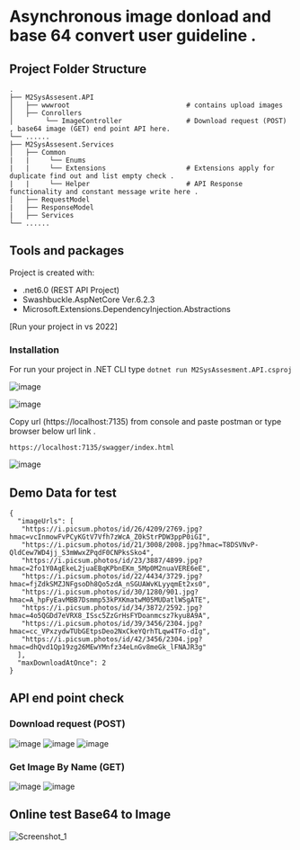 # Asynchronous image donload and base 64 convert user guideline .

## Project Folder Structure
    .
    ├── M2SysAssesent.API                  
    │   ├── wwwroot                             # contains upload images
    │   ├── Conrollers                          
    │        └── ImageController                # Download request (POST) , base64 image (GET) end point API here. 
    └── ......
    ├── M2SysAssesent.Services                  
    │   ├── Common 
    |   |     └── Enums                         
    |   |     └── Extensions                    # Extensions apply for duplicate find out and list empty check .   
    |   |     └── Helper                        # API Response functionality and constant message write here . 
    │   ├── RequestModel                       
    |   ├── ResponseModel                       
    |   ├── Services
    └── ......
    
## Tools and packages
Project is created with: 

* .net6.0 (REST API Project)
* Swashbuckle.AspNetCore Ver.6.2.3
* Microsoft.Extensions.DependencyInjection.Abstractions

[Run your project in vs 2022]

### Installation

For run your project in .NET CLI type 
``
dotnet run M2SysAssesment.API.csproj
``

![image](https://user-images.githubusercontent.com/14024760/213252814-23e3fcf4-37de-4dba-8ba3-881d19034ea1.png)

![image](https://user-images.githubusercontent.com/14024760/213253087-e8535338-31f1-4d40-a7b7-9e8ceb2c7c05.png)

Copy url (https://localhost:7135) from console and paste postman or type browser below url link . 
```
https://localhost:7135/swagger/index.html
```
![image](https://user-images.githubusercontent.com/14024760/213257188-7e8daea1-060a-4d76-b030-74e25e1b7f82.png)

## Demo Data for test 

```
{
  "imageUrls": [
   "https://i.picsum.photos/id/26/4209/2769.jpg?hmac=vcInmowFvPCyKGtV7Vfh7zWcA_Z0kStrPDW3ppP0iGI",
   "https://i.picsum.photos/id/21/3008/2008.jpg?hmac=T8DSVNvP-QldCew7WD4jj_S3mWwxZPqdF0CNPksSko4",
   "https://i.picsum.photos/id/23/3887/4899.jpg?hmac=2fo1Y0AgEkeL2juaEBqKPbnEKm_5Mp0M2nuaVERE6eE",
   "https://i.picsum.photos/id/22/4434/3729.jpg?hmac=fjZdkSMZJNFgsoDh8Qo5zdA_nSGUAWvKLyyqmEt2xs0",
   "https://i.picsum.photos/id/30/1280/901.jpg?hmac=A_hpFyEavMBB7Dsmmp53kPXKmatwM05MUDatlWSgATE",
   "https://i.picsum.photos/id/34/3872/2592.jpg?hmac=4o5QGDd7eVRX8_ISsc5ZzGrHsFYDoanmcsz7kyu8A9A",
   "https://i.picsum.photos/id/39/3456/2304.jpg?hmac=cc_VPxzydwTUbGEtpsDeo2NxCkeYQrhTLqw4TFo-dIg",
   "https://i.picsum.photos/id/42/3456/2304.jpg?hmac=dhQvd1Qp19zg26MEwYMnfz34eLnGv8meGk_lFNAJR3g"
  ],
  "maxDownloadAtOnce": 2
}
```
## API end point check

### Download request (POST)
![image](https://user-images.githubusercontent.com/14024760/213263587-9ab11cb1-3e8e-4da1-a82b-c1c72c72cd81.png)
![image](https://user-images.githubusercontent.com/14024760/213263693-516dde7c-4a86-49fe-9a33-908e5aafe55c.png)
![image](https://user-images.githubusercontent.com/14024760/213266395-a505cf3a-a0f3-4109-8475-cba9da9a81aa.png)

### Get Image By Name (GET)
![image](https://user-images.githubusercontent.com/14024760/213263746-dfdb5bbe-e2ce-4129-9354-fb88ec709de2.png)
![image](https://user-images.githubusercontent.com/14024760/213263784-e5120d43-7ca6-4a0a-9c98-205db4a07b07.png)

## Online test Base64 to Image
![Screenshot_1](https://user-images.githubusercontent.com/14024760/213265115-05cf64eb-47f5-42b3-8a26-286b476d9c4f.png)








